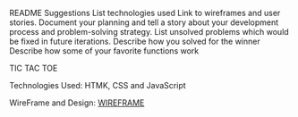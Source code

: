 README Suggestions
List technologies used
Link to wireframes and user stories.
Document your planning and tell a story about your development process and problem-solving strategy.
List unsolved problems which would be fixed in future iterations.
Describe how you solved for the winner
Describe how some of your favorite functions work

TIC TAC TOE

Technologies Used:
HTMK, CSS and JavaScript

WireFrame and Design:
[WIREFRAME](https://ctrast.github.io/project1_tic_tac_toe/design/TIC%20TAC%20TOE.png)